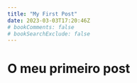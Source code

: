 ```yaml
---
title: "My First Post"
date: 2023-03-03T17:20:46Z
# bookComments: false
# bookSearchExclude: false
---
```

# O meu primeiro post